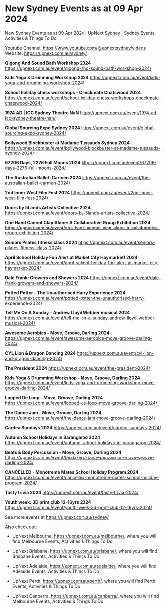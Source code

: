 # New Sydney Events as at 09 Apr 2024
New Sydney Events as at 09 Apr 2024 | UpNext Sydney | Sydney Events, Activities &amp; Things To Do

Youtube Channel: https://www.youtube.com/@upnextsydney/videos 
Website: https://upnext.com.au/sydney/


**Qigong And Sound Bath Workshop 2024**
 https://upnext.com.au/event/qigong-and-sound-bath-workshop-2024/

**Kids Yoga & Drumming Workshop 2024**
 https://upnext.com.au/event/kids-yoga-and-drumming-workshop-2024/

**School holiday chess workshops - Checkmate Chatswood 2024**
 https://upnext.com.au/event/school-holiday-chess-workshops-checkmate-chatswood-2024/

**1974 AD | ICC Sydney Theatre NaN**
 https://upnext.com.au/event/1974-ad-icc-sydney-theatre-nan/

**Global Sourcing Expo Sydney 2024**
 https://upnext.com.au/event/global-sourcing-expo-sydney-2024/

**Bollywood Blockbuster at Madame Tussauds Sydney 2024**
 https://upnext.com.au/event/bollywood-blockbuster-at-madame-tussauds-sydney-2024/

**67206 Days, 2276 Full Moons 2024**
 https://upnext.com.au/event/67206-days-2276-full-moons-2024/

**The Australian Ballet: Carmen 2024**
 https://upnext.com.au/event/the-australian-ballet-carmen-2024/

**2nd Inner West Film Fest 2024**
 https://upnext.com.au/event/2nd-inner-west-film-fest-2024/

**Doors by 5Lands Artists Collective 2024**
 https://upnext.com.au/event/doors-by-5lands-artists-collective-2024/

**One Hand Cannot Clap Alone: A Collaborative Group Exhibition 2024**
 https://upnext.com.au/event/one-hand-cannot-clap-alone-a-collaborative-group-exhibition-2024/

**Seniors Pilates fitness class 2024**
 https://upnext.com.au/event/seniors-pilates-fitness-class-2024/

**April School Holiday Fun Alert at Market City Haymarket! 2024**
 https://upnext.com.au/event/april-school-holiday-fun-alert-at-market-city-haymarket-2024/

**Dale Frank: Growers and Showers 2024**
 https://upnext.com.au/event/dale-frank-growers-and-showers-2024/

**Potted Potter - The Unauthorised Harry Experience 2024**
 https://upnext.com.au/event/potted-potter-the-unauthorised-harry-experience-2024/

**Tell Me On A Sunday - Andrew Lloyd Webber musical 2024**
 https://upnext.com.au/event/tell-me-on-a-sunday-andrew-lloyd-webber-musical-2024/

**Awesome Aerobics - Move, Groove, Darling 2024**
 https://upnext.com.au/event/awesome-aerobics-move-groove-darling-2024/

**CYL Lion & Dragon Dancing 2024**
 https://upnext.com.au/event/cyl-lion-and-dragon-dancing-2024/

**The President 2024**
 https://upnext.com.au/event/the-president-2024/

**Kids Yoga & Drumming Workshop - Move, Groove, Darling 2024**
 https://upnext.com.au/event/kids-yoga-and-drumming-workshop-move-groove-darling-2024/

**Looped De Loop - Move, Groove, Darling 2024**
 https://upnext.com.au/event/looped-de-loop-move-groove-darling-2024/

**The Dance Jam - Move, Groove, Darling 2024**
 https://upnext.com.au/event/the-dance-jam-move-groove-darling-2024/

**Cardea Sundays 2024**
 https://upnext.com.au/event/cardea-sundays-2024/

**Autumn School Holidays in Barangaroo 2024**
 https://upnext.com.au/event/autumn-school-holidays-in-barangaroo-2024/

**Beats & Body Percussion - Move, Groove, Darling 2024**
 https://upnext.com.au/event/beats-and-body-percussion-move-groove-darling-2024/

**CANCELLED - Monotreme Mates School Holiday Program 2024**
 https://upnext.com.au/event/cancelled-monotreme-mates-school-holiday-program-2024/

**Tasty trivia 2024**
 https://upnext.com.au/event/tasty-trivia-2024/

**Youth week: 3D print club 12-16yrs 2024**
 https://upnext.com.au/event/youth-week-3d-print-club-12-16yrs-2024/



See more events at https://upnext.com.au/sydney/


Also check out:

* UpNext Melbourne, https://upnext.com.au/melbourne/, where you will find Melbourne Events, Activities & Things To Do

* UpNext Brisbane, https://upnext.com.au/brisbane/, where you will find Brisbane Events, Activities & Things To Do

* UpNext Adelaide, https://upnext.com.au/adelaide/, where you will find Adelaide Events, Activities & Things To Do

* UpNext Perth, https://upnext.com.au/perth/, where you will find Perth Events, Activities & Things To Do

* UpNext Canberra, https://upnext.com.au/canberra/, where you will find Melbourne Events, Activities & Things To Do